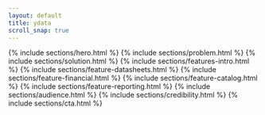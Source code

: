 ```yaml
---
layout: default
title: ydata
scroll_snap: true
---
```


{% include sections/hero.html %}
{% include sections/problem.html %}
{% include sections/solution.html %}
{% include sections/features-intro.html %}
{% include sections/feature-datasheets.html %}
{% include sections/feature-financial.html %}
{% include sections/feature-catalog.html %}
{% include sections/feature-reporting.html %}
{% include sections/audience.html %}
{% include sections/credibility.html %}
{% include sections/cta.html %}

